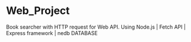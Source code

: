 # Web_Project
Book searcher with HTTP request for Web API. Using Node.js | Fetch API | Express framework | nedb DATABASE
